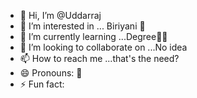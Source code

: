 - 👋 Hi, I’m @Uddarraj
- 👀 I’m interested in ... Biriyani 🤤
- 🌱 I’m currently learning ...Degree🧑‍🎓
- 💞️ I’m looking to collaborate on ...No idea
- 📫 How to reach me ...that's the need?
- 😄 Pronouns: 🌟
- ⚡ Fun fact:

<!---
Uddarraj/Uddarraj is a ✨ special ✨ repository because its `README.md` (this file) appears on your GitHub profile.
You can click the Preview link to take a look at your changes.
--->
